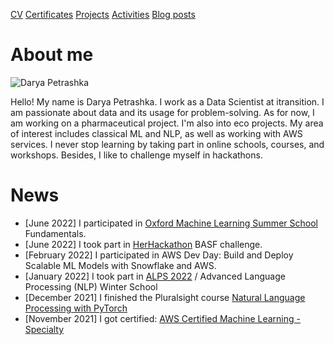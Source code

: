 [CV](https://dashapetr.github.io/CV) [Certificates](https://dashapetr.github.io/certificates) [Projects](https://dashapetr.github.io/projects) [Activities](https://dashapetr.github.io/activities) [Blog posts](https://dashapetr.github.io/blog_posts) 


# About me

![Darya Petrashka](https://github.com/dashapetr/dashapetr.github.io/blob/main/Darya_Petrashka_photo.jpg?raw=true)

Hello! My name is Darya Petrashka. I work as a Data Scientist at itransition. I am passionate about data and its usage for problem-solving. 
As for now, I am working on a pharmaceutical project. I'm also into eco projects.
My area of interest includes classical ML and NLP, as well as working with AWS services. 
I never stop learning by taking part in online schools, courses, and workshops. Besides, I like to challenge myself in hackathons.


# News

- [June 2022] I participated in [Oxford Machine Learning Summer School](https://www.oxfordml.school/) Fundamentals.
- [June 2022] I took part in [HerHackathon](https://thehackathoncompany.com/herhackathon/) BASF challenge.
- [February 2022] I participated in AWS Dev Day: Build and Deploy Scalable ML Models with Snowflake and AWS.
- [January 2022] I took part in [ALPS 2022](https://lig-alps.imag.fr/) / Advanced Language Processing (NLP) Winter School
- [December 2021] I finished the Pluralsight course [Natural Language Processing with PyTorch](https://www.pluralsight.com/courses/natural-language-processing-pytorch)
- [November 2021] I got certified: [AWS Certified Machine Learning - Specialty](https://aws.amazon.com/certification/certified-machine-learning-specialty/)
